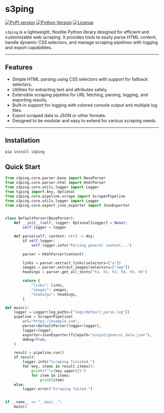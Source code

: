 # s3ping

[![PyPI version](https://img.shields.io/pypi/v/s3ping.svg)](https://pypi.org/project/s3ping)
[![Python Version](https://img.shields.io/pypi/pyversions/s3ping.svg)](https://pypi.org/project/s3ping)
[![License](https://img.shields.io/pypi/l/s3ping.svg)](LICENSE)

`s3ping` is a lightweight, flexible Python library designed for efficient and customizable web scraping. It provides tools to easily parse HTML content, handle dynamic CSS selectors, and manage scraping pipelines with logging and export capabilities.

---

## Features

- Simple HTML parsing using CSS selectors with support for fallback selectors.
- Utilities for extracting text and attributes safely.
- Extensible scraping pipeline for URL fetching, parsing, logging, and exporting results.
- Built-in support for logging with colored console output and multiple log files.
- Export scraped data to JSON or other formats.
- Designed to be modular and easy to extend for various scraping needs.

---

## Installation

```bash
pip install s3ping
```

## Quick Start

```python
from s3ping.core.parser.base import BaseParser
from s3ping.core.parser.html import HtmlParser
from s3ping.core.utils.logger import Logger
from typing import Any, Optional
from s3ping.core.pipeline.scrape import ScraperPipeline
from s3ping.core.utils.logger import Logger
from s3ping.core.export.json_exporter import JsonExporter


class DefaultParser(BaseParser):
    def __init__(self, logger: Optional[Logger] = None):
        self.logger = logger

    def parse(self, content: str) -> Any:
        if self.logger:
            self.logger.info("Parsing general content...")

        parser = HtmlParser(content)

        links = parser.extract_links(selectors=["a"])
        images = parser.extract_images(selectors=["img"])
        headings = parser.get_all_texts("h1, h2, h3, h4, h5, h6")

        return {
            "links": links,
            "images": images,
            "headings": headings,
        }

def main():
    logger = Logger(log_paths=["logs/default_parse.log"])
    pipeline = ScraperPipeline(
        url="https://example.com",
        parser=DefaultParser(logger=logger),
        logger=logger,
        exporter=JsonExporter(filepath="output/general_data.json"),
        debug=True,
    )

    result = pipeline.run()
    if result:
        logger.info("Scraping finished.")
        for key, items in result.items():
            print(f"\n{key.upper()}")
            for item in items:
                print(item)
    else:
        logger.error("Scraping failed.")


if __name__ == "__main__":
    main()
```
